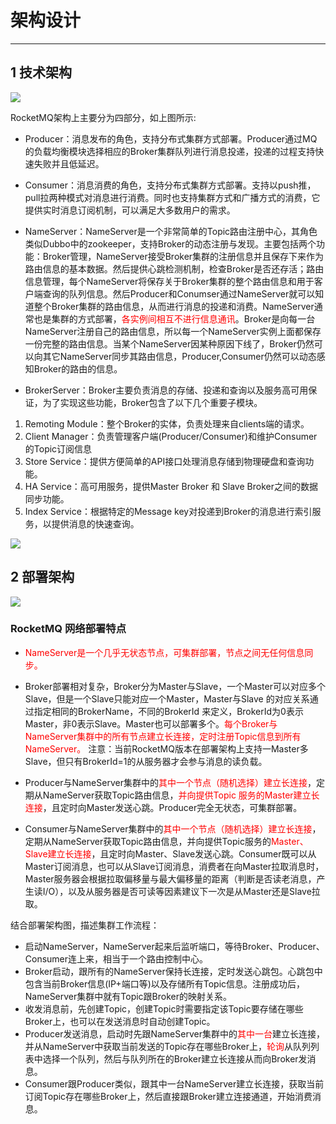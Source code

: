 # 架构设计
---
## 1 技术架构
![](image/rocketmq_architecture_1.png)

RocketMQ架构上主要分为四部分，如上图所示:

- Producer：消息发布的角色，支持分布式集群方式部署。Producer通过MQ的负载均衡模块选择相应的Broker集群队列进行消息投递，投递的过程支持快速失败并且低延迟。

- Consumer：消息消费的角色，支持分布式集群方式部署。支持以push推，pull拉两种模式对消息进行消费。同时也支持集群方式和广播方式的消费，它提供实时消息订阅机制，可以满足大多数用户的需求。

- NameServer：NameServer是一个非常简单的Topic路由注册中心，其角色类似Dubbo中的zookeeper，支持Broker的动态注册与发现。主要包括两个功能：Broker管理，NameServer接受Broker集群的注册信息并且保存下来作为路由信息的基本数据。然后提供心跳检测机制，检查Broker是否还存活；路由信息管理，每个NameServer将保存关于Broker集群的整个路由信息和用于客户端查询的队列信息。然后Producer和Conumser通过NameServer就可以知道整个Broker集群的路由信息，从而进行消息的投递和消费。NameServer通常也是集群的方式部署，<font color="red">各实例间相互不进行信息通讯</font>。Broker是向每一台NameServer注册自己的路由信息，所以每一个NameServer实例上面都保存一份完整的路由信息。当某个NameServer因某种原因下线了，Broker仍然可以向其它NameServer同步其路由信息，Producer,Consumer仍然可以动态感知Broker的路由的信息。 

- BrokerServer：Broker主要负责消息的存储、投递和查询以及服务高可用保证，为了实现这些功能，Broker包含了以下几个重要子模块。
1. Remoting Module：整个Broker的实体，负责处理来自clients端的请求。
2. Client Manager：负责管理客户端(Producer/Consumer)和维护Consumer的Topic订阅信息
3. Store Service：提供方便简单的API接口处理消息存储到物理硬盘和查询功能。
4. HA Service：高可用服务，提供Master Broker 和 Slave Broker之间的数据同步功能。
5. Index Service：根据特定的Message key对投递到Broker的消息进行索引服务，以提供消息的快速查询。

![](image/rocketmq_architecture_2.png)

## 2 部署架构


![](image/rocketmq_architecture_3.png)


### RocketMQ 网络部署特点

- <font color="red">NameServer是一个几乎无状态节点，可集群部署，节点之间无任何信息同步。</font>

- Broker部署相对复杂，Broker分为Master与Slave，一个Master可以对应多个Slave，但是一个Slave只能对应一个Master，Master与Slave 的对应关系通过指定相同的BrokerName，不同的BrokerId 来定义，BrokerId为0表示Master，非0表示Slave。Master也可以部署多个。<font color="red">每个Broker与NameServer集群中的所有节点建立长连接，定时注册Topic信息到所有NameServer。</font> 注意：当前RocketMQ版本在部署架构上支持一Master多Slave，但只有BrokerId=1的从服务器才会参与消息的读负载。

- Producer与NameServer集群中的<font color="red">其中一个节点（随机选择）建立长连接</font>，定期从NameServer获取Topic路由信息，<font color="red">并向提供Topic 服务的Master建立长连接</font>，且定时向Master发送心跳。Producer完全无状态，可集群部署。

- Consumer与NameServer集群中的<font color="red">其中一个节点（随机选择）建立长连接</font>，定期从NameServer获取Topic路由信息，并向提供Topic服务的<font color="red">Master、Slave建立长连接</font>，且定时向Master、Slave发送心跳。Consumer既可以从Master订阅消息，也可以从Slave订阅消息，消费者在向Master拉取消息时，Master服务器会根据拉取偏移量与最大偏移量的距离（判断是否读老消息，产生读I/O），以及从服务器是否可读等因素建议下一次是从Master还是Slave拉取。

结合部署架构图，描述集群工作流程：

- 启动NameServer，NameServer起来后监听端口，等待Broker、Producer、Consumer连上来，相当于一个路由控制中心。
- Broker启动，跟所有的NameServer保持长连接，定时发送心跳包。心跳包中包含当前Broker信息(IP+端口等)以及存储所有Topic信息。注册成功后，NameServer集群中就有Topic跟Broker的映射关系。
- 收发消息前，先创建Topic，创建Topic时需要指定该Topic要存储在哪些Broker上，也可以在发送消息时自动创建Topic。
- Producer发送消息，启动时先跟NameServer集群中的<font color="red">其中一台</font>建立长连接，并从NameServer中获取当前发送的Topic存在哪些Broker上，<font color="red">轮询</font>从队列列表中选择一个队列，然后与队列所在的Broker建立长连接从而向Broker发消息。
- Consumer跟Producer类似，跟其中一台NameServer建立长连接，获取当前订阅Topic存在哪些Broker上，然后直接跟Broker建立连接通道，开始消费消息。
